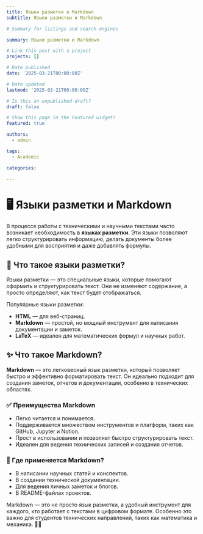 ```yaml
---
title: Языки разметки и Markdown  
subtitle: Языки разметки и Markdown  

# Summary for listings and search engines

summary: Языки разметки и Markdown  

# Link this post with a project
projects: []

# Date published
date: '2025-03-21T00:00:00Z'

# Date updated
lastmod: '2025-03-21T00:00:00Z'

# Is this an unpublished draft?
draft: false

# Show this page in the Featured widget?
featured: true

authors:
  - admin

tags:
  - Academic

categories:
  
---
```


# 🖥 Языки разметки и Markdown  

В процессе работы с техническими и научными текстами часто возникает необходимость в **языках разметки**. Эти языки позволяют легко структурировать информацию, делать документы более удобными для восприятия и даже добавлять формулы.  

## 🔹 Что такое языки разметки?  

Языки разметки — это специальные языки, которые помогают оформить и структурировать текст. Они не изменяют содержание, а просто определяют, как текст будет отображаться.  

Популярные языки разметки:  
- **HTML** — для веб-страниц.  
- **Markdown** — простой, но мощный инструмент для написания документации и заметок.  
- **LaTeX** — идеален для математических формул и научных работ.  

## ✨ Что такое Markdown?  

**Markdown** — это легковесный язык разметки, который позволяет быстро и эффективно форматировать текст. Он идеально подходит для создания заметок, отчетов и документации, особенно в технических областях.  

### ✅ Преимущества Markdown  
- Легко читается и понимается.  
- Поддерживается множеством инструментов и платформ, таких как GitHub, Jupyter и Notion.  
- Прост в использовании и позволяет быстро структурировать текст.  
- Идеален для ведения технических записей и создания отчетов.  

### 📌 Где применяется Markdown?  
- В написании научных статей и конспектов.  
- В создании технической документации.  
- Для ведения личных заметок и блогов.  
- В README-файлах проектов.  

Markdown — это не просто язык разметки, а удобный инструмент для каждого, кто работает с текстами в цифровом формате. Особенно это важно для студентов технических направлений, таких как математика и механика. 🧮🔧  


